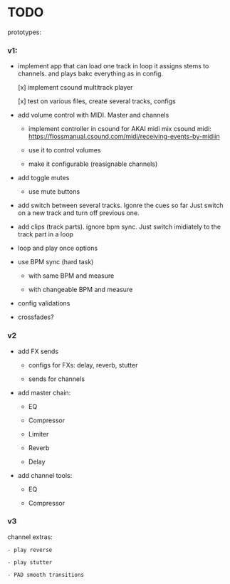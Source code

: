 # TODO

prototypes:

### v1:

- implement app that can load one track in loop
  it assigns stems to channels. and plays bakc everything as in config.

    [x] implement csound multitrack player

    [x] test on various files, create several tracks, configs

- add volume control with MIDI. Master and channels

    - implement controller in csound for AKAI midi mix
        csound midi: https://flossmanual.csound.com/midi/receiving-events-by-midiin

    - use it to control volumes

    - make it configurable (reasignable channels)

- add toggle mutes

    - use mute buttons

- add switch between several tracks. Igonre the cues so far
  Just switch on a new track and turn off previous one.

- add clips (track parts). ignore bpm sync.
  Just switch imidiately to the track part in a loop

- loop and play once options

- use BPM sync (hard task)

    - with same BPM and measure

    - with changeable BPM and measure

- config validations

- crossfades?

### v2

- add FX sends

   - configs for FXs: delay, reverb, stutter

   - sends for channels

- add master chain:
 
   - EQ

   - Compressor

   - Limiter

   - Reverb

   - Delay

- add channel tools:
    - EQ

    - Compressor

### v3

channel extras:

    - play reverse

    - play stutter

    - PAD smooth transitions

